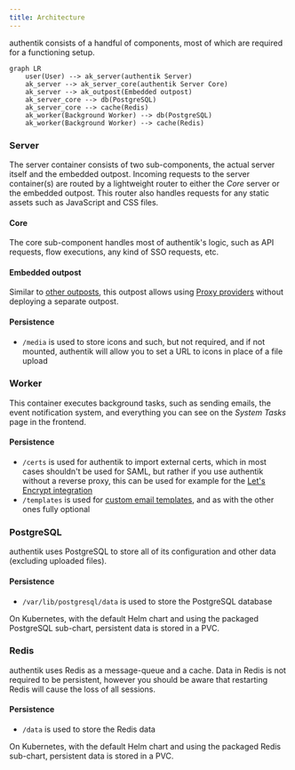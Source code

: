 ```yaml
---
title: Architecture
---
```


authentik consists of a handful of components, most of which are required for a functioning setup.

```mermaid
graph LR
    user(User) --> ak_server(authentik Server)
    ak_server --> ak_server_core(authentik Server Core)
    ak_server --> ak_outpost(Embedded outpost)
    ak_server_core --> db(PostgreSQL)
    ak_server_core --> cache(Redis)
    ak_worker(Background Worker) --> db(PostgreSQL)
    ak_worker(Background Worker) --> cache(Redis)
```

### Server

The server container consists of two sub-components, the actual server itself and the embedded outpost. Incoming requests to the server container(s) are routed by a lightweight router to either the _Core_ server or the embedded outpost. This router also handles requests for any static assets such as JavaScript and CSS files.

#### Core

The core sub-component handles most of authentik's logic, such as API requests, flow executions, any kind of SSO requests, etc.

#### Embedded outpost

Similar to [other outposts](../add-secure-apps/outposts/index.mdx), this outpost allows using [Proxy providers](../add-secure-apps/providers/proxy/index.md) without deploying a separate outpost.

#### Persistence

- `/media` is used to store icons and such, but not required, and if not mounted, authentik will allow you to set a URL to icons in place of a file upload

### Worker

This container executes background tasks, such as sending emails, the event notification system, and everything you can see on the _System Tasks_ page in the frontend.

#### Persistence

- `/certs` is used for authentik to import external certs, which in most cases shouldn't be used for SAML, but rather if you use authentik without a reverse proxy, this can be used for example for the [Let's Encrypt integration](../sys-mgmt/certificates.md#lets-encrypt-integration)
- `/templates` is used for [custom email templates](../add-secure-apps/flows-stages/stages/email/index.mdx#custom-templates), and as with the other ones fully optional

### PostgreSQL

authentik uses PostgreSQL to store all of its configuration and other data (excluding uploaded files).

#### Persistence

- `/var/lib/postgresql/data` is used to store the PostgreSQL database

On Kubernetes, with the default Helm chart and using the packaged PostgreSQL sub-chart, persistent data is stored in a PVC.

### Redis

authentik uses Redis as a message-queue and a cache. Data in Redis is not required to be persistent, however you should be aware that restarting Redis will cause the loss of all sessions.

#### Persistence

- `/data` is used to store the Redis data

On Kubernetes, with the default Helm chart and using the packaged Redis sub-chart, persistent data is stored in a PVC.
